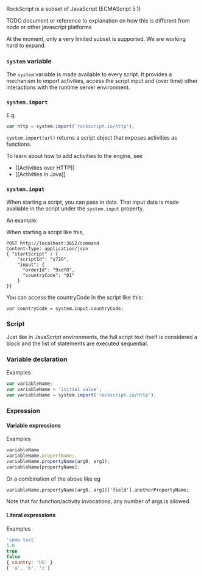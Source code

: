 RockScript is a subset of JavaScript (ECMAScript 5.1)

TODO document or reference to explanation on how this is different from node or other javascript platforms

At the moment, only a very limited subset is supported.  We are working hard to expand.

### `system` variable
The `system` variable is made available to every script.  It provides a mechanism to import activities, access the script input and (over time) other interactions with the runtime server environment.

### `system.import`
E.g.
```javascript
var http = system.import('rockscript.io/http');
```

`system.import(url)` returns a script object that exposes activities as functions.

To learn about how to add activities to the engine, see

 * [[Activities over HTTP]]
 * [[Activities in Java]]

### `system.input`

When starting a script, you can pass in data.  That input data 
is made available in the script under the `system.input` property.

An example:

When starting a script like this, 
```
POST http://localhost:3652/command 
Content-Type: application/json
{ "startScript" : {
    "scriptId": "s726",
    "input": {
      "orderId": "9sdf8",
      "countryCode": "01" 
    }
}}
```

You can access the countryCode in the script like this:

`var countryCode = system.input.countryCode;`

### Script

Just like in JavaScript environments, the full script text itself is considered a block and 
the list of statements are executed sequential.

### Variable declaration
Examples
```javascript
var variableName;
var variableName = 'initial value';
var variableName = system.import('rockscript.io/http');
```

### Expression

#### Variable expressions
Examples
```javascript
variableName
variableName.propertName;
variableName.propertyName(arg0, arg1);
variableName[propertyName];
```
Or a combination of the above like eg
```
variableName.propertyName(arg0, arg1)['field'].anotherPropertyName;
```
Note that for function/activity invocations, any number of args is allowed.

#### Literal expressions

Examples

```javascript
'some text'
5.0
true
false
{ country: 'US' }
[ 'a', 'b', 'c']
```